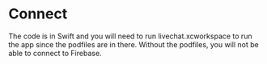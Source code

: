 # Connect
The code is in Swift and you will need to run livechat.xcworkspace to run the app since the podfiles are in there.
Without the podfiles, you will not be able to connect to Firebase.
